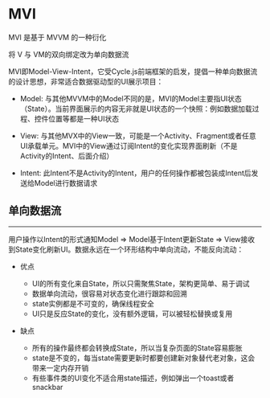 # MVI

MVI 是基于 MVVM 的一种衍化

将 V 与 VM的双向绑定改为单向数据流

MVI即Model-View-Intent，它受Cycle.js前端框架的启发，提倡一种单向数据流的设计思想，非常适合数据驱动型的UI展示项目：

* Model:
  与其他MVVM中的Model不同的是，MVI的Model主要指UI状态（State）。当前界面展示的内容无非就是UI状态的一个快照：例如数据加载过程、控件位置等都是一种UI状态

* View:
  与其他MVX中的View一致，可能是一个Activity、Fragment或者任意UI承载单元。MVI中的View通过订阅Intent的变化实现界面刷新（不是Activity的Intent、后面介绍）

* Intent:
  此Intent不是Activity的Intent，用户的任何操作都被包装成Intent后发送给Model进行数据请求

## 单向数据流

---------

用户操作以Intent的形式通知Model => Model基于Intent更新State => View接收到State变化刷新UI。数据永远在一个环形结构中单向流动，不能反向流动：



* 优点

  - UI的所有变化来自State，所以只需聚焦State，架构更简单、易于调试
  - 数据单向流动，很容易对状态变化进行跟踪和回溯
  - state实例都是不可变的，确保线程安全
  - UI只是反应State的变化，没有额外逻辑，可以被轻松替换或复用

* 缺点

  - 所有的操作最终都会转换成State，所以当复杂页面的State容易膨胀
  - state是不变的，每当state需要更新时都要创建新对象替代老对象，这会带来一定内存开销
  - 有些事件类的UI变化不适合用state描述，例如弹出一个toast或者snackbar
